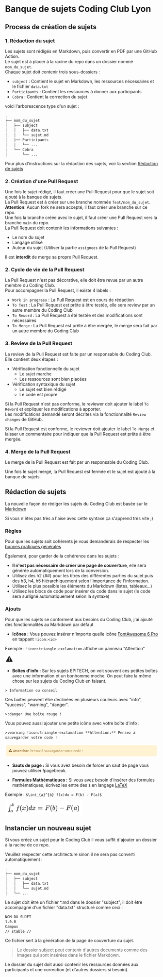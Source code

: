 # Banque de sujets Coding Club Lyon

## Process de création de sujets

### 1. Rédaction du sujet

Les sujets sont rédigés en Markdown, puis convertir en PDF par une GitHub Action.<br>
Le sujet est à placer à la racine du repo dans un dossier nommé `nom_du_sujet`.<br>
Chaque sujet doit contenir trois sous-dossiers :
- `subject` : Contient le sujet en Markdown, les ressources nécessaires et le fichier `data.txt`
- `Participants` : Contient les ressources à donner aux participants
- `Cobra` : Contient la correction du sujet

voici l'arborescence type d'un sujet :
```
.
├── nom_du_sujet
│   ├── subject
│   │   ├── data.txt
│   │   └── sujet.md
│   ├── Participants
│   │   └── ...
│   └── Cobra
│       └── ...
```   

Pour plus d'instructions sur la rédaction des sujets, voir la section [Rédaction de sujets](#rédaction-de-sujets)

### 2. Création d'une Pull Request

Une fois le sujet rédigé, il faut créer une Pull Request pour que le sujet soit ajouté à la banque de sujets.<br>
La Pull Request est à créer sur une branche nommée `feat/nom_du_sujet`.<br>
**Attention**: Aucun fork ne sera accepté, il faut créer une branche sur ce repo.<br>
Une fois la branche créée avec le sujet, il faut créer une Pull Request vers la branche `main` du repo.<br>
La Pull Request doit contenir les informations suivantes :
- Le nom du sujet
- Langage utilisé
- Auteur du sujet (Utiliser la partie `assignees` de la Pull Request)

Il est **interdit** de merge sa propre Pull Request.

### 2. Cycle de vie de la Pull Request

La Pull Request n'est pas décorative, elle doit être revue par un autre membre du Coding Club.<br>
Pour accompagner la Pull Request, il existe 4 labels :
- `Work in progress` : La Pull Request est en cours de rédaction
- `To Test` : La Pull Request est prête à être testée, elle sera review par un autre membre du Coding Club
- `To Reword` : La Pull Request a été testée et des modifications sont nécessaires
- `To Merge` : La Pull Request est prête à être mergée, le merge sera fait par un autre membre du Coding Club

### 3. Review de la Pull Request

La review de la Pull Request est faite par un responsable du Coding Club.<br>
Elle contient deux étapes :
- Vérification fonctionnelle du sujet
  - Le sujet marche
  - Les ressources sont bien placées
- Vérification syntaxique du sujet
  - Le sujet est bien rédigé
  - Le code est propre

Si la Pull Request n'est pas conforme, le reviewer doit ajouter le label `To Reword` et expliquer les modifications à apporter.<br>
Les modifications demandé seront décrites via la fonctionnalité `Review changes` de GitHub.

Si la Pull Request est conforme, le reviewer doit ajouter le label `To Merge` et laisser un commentaire pour indiquer que la Pull Request est prête à être mergée.

### 4. Merge de la Pull Request

Le merge de la Pull Request est fait par un responsable du Coding Club.<br>

Une fois le sujet mergé, la Pull Request est fermée et le sujet est ajouté à la banque de sujets.

## Rédaction de sujets

La nouvelle façon de rédiger les sujets du Coding Club est basée sur le [Markdown](https://www.markdownguide.org/cheat-sheet/)

Si vous n'êtes pas très a l'aise avec cette syntaxe ça s'apprend très vite ;)

### Règles
Pour que les sujets soit cohérents je vous demanderais de respecter les [bonnes pratiques générales](https://www.markdownguide.org/basic-syntax/)

Également, pour garder de la cohérence dans les sujets :

- **Il n'est pas nécessaire de créer une page de couverture**, elle sera générée automatiquement lors de la conversion.
- Utilisez des h2 (##) pour les titres des différentes parties du sujet puis des h3, h4, h5 hiérarchiquement selon l'importance de l'information.
- Utilisez le plus possible les éléments du Markdown (listes, tableaux...)
- Utilisez les blocs de code pour insérer du code dans le sujet (le code sera surligné automatiquement selon la syntaxe)

### Ajouts
Pour que les sujets se conforment aux besoins du Coding Club, j'ai ajouté des fonctionnalités au Markdown par défaut

- **Icônes :**
Vous pouvez insérer n'importe quelle icône [FontAwesome 6 Pro](https://fontawesome.com/search) en tappant `!icon:<id>`

Exemple : `!icon:triangle-exclamation` affiche un panneau "Attention" 

![](/.github/codingclub/assets/warning.png)

- **Boîtes d'info :**
Sur les sujets EPITECH, on voit souvent ces petites boîtes avec une information et un bonhomme moche.
On peut faire la même chose sur les sujets du Coding Club en faisant.
```
> Information ou conseil
```

Ces boîtes peuvent être déclinées en plusieurs couleurs avec "info", "success", "warning", "danger".

```
>:danger Une boîte rouge !
```

Vous pouvez aussi ajouter une petite icône avec votre boîte d'info :

```
>:warning !icon:triangle-exclamation **Attention:** Pensez à sauvegarder votre code !
```

![](/.github/codingclub/assets/info.png)

- **Sauts de page :**
Si vous avez besoin de forcer un saut de page vous pouvez utiliser !pagebreak.


- **Formules Mathématiques :**
Si vous avez besoin d'insérer des formules mathématiques, écrivez les entre des `$` en langage [LaTeX](https://latexeditor.lagrida.com/)

Exemple : `$\int_{a}^{b} f(x)dx = F(b) - F(a)$`

![](/.github/codingclub/assets/formula.png)

## Instancier un nouveau sujet
Si vous créez un sujet pour le Coding Club il vous suffit d'ajouter un dossier à la racine de ce repo.

Veuillez respecter cette architecture sinon il ne sera pas converti automatiquement :

```
.
├── nom_du_sujet
│   ├── subject
│   │   ├── data.txt
│   │   └── sujet.md
│   └── ...
```

Le sujet doit être un fichier \*.md dans le dossier "subject", il doit être accompagné d'un fichier "data.txt" structuré comme ceci :

```
NOM DU SUJET
1.0.0
Campus 
// stable // 
```

Ce fichier sert à la génération de la page de couverture du sujet.

> Le dossier subject peut contenir d'autres documents comme des images qui sont insérées dans le fichier Markdown.

Le dossier du sujet doit aussi contenir les ressources données aux participants et une correction (et d'autres dossiers si besoin).
